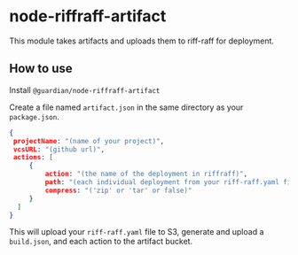 # node-riffraff-artifact

This module takes artifacts and uploads them to riff-raff for deployment.

## How to use

Install `@guardian/node-riffraff-artifact`

Create a file named `artifact.json` in the same directory as your `package.json`.

```json
{
 projectName: "(name of your project)",
 vcsURL: "(github url)",
 actions: [
     {
         action: "(the name of the deployment in riffraff)",
         path: "(each individual deployment from your riff-raff.yaml file)",
         compress: "('zip' or 'tar' or false)" 
     }
  ]
}
```

This will upload your `riff-raff.yaml` file to S3, generate and upload a `build.json`, and each action to the artifact bucket.
